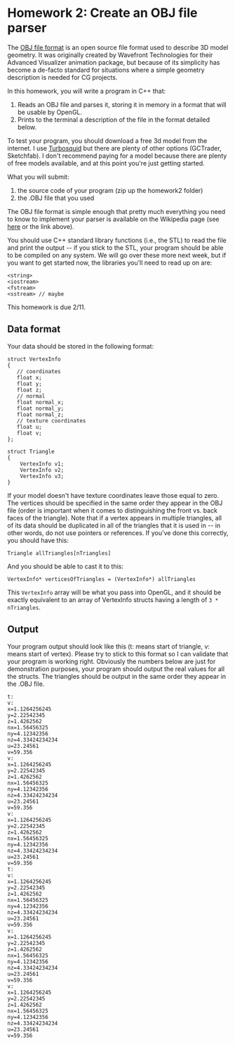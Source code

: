# Homework 2: Create an OBJ file parser

The [OBJ file format](https://en.wikipedia.org/wiki/Wavefront_.obj_file) is an open source file format used to describe 3D model geometry. It was originally created by Wavefront Technologies for their Advanced Visualizer animation package, but because of its simplicity has become a de-facto standard for situations where a simple geometry description is needed for CG projects.

In this homework, you will write a program in C++ that:

1. Reads an OBJ file and parses it, storing it in memory in a format that will be usable by OpenGL.
1. Prints to the terminal a description of the file in the format detailed below.

To test your program, you should download a free 3d model from the internet. I use [Turbosquid](https://turbosquid.com) but there are plenty of other options (GCTrader, Sketchfab). I don't recommend paying for a model because there are plenty of free models available, and at this point you're just getting started.

What you will submit:

1. the source code of your program (zip up the homework2 folder)
2. the .OBJ file that you used

The OBJ file format is simple enough that pretty much everything you need to know to implement your parser is available on the Wikipedia page (see [here](https://en.wikipedia.org/wiki/Wavefront_.obj_file) or the link above).

You should use C++ standard library functions (i.e., the STL) to read the file and print the output -- if you stick to the STL, your program should be able to be compiled on any system. We will go over these more next week, but if you want to get started now, the libraries you'll need to read up on are:

```
<string>
<iostream>
<fstream>
<sstream> // maybe
```
This homework is due 2/11.

## Data format

Your data should be stored in the following format:

```
struct VertexInfo
{
   // coordinates
   float x;
   float y;
   float z;
   // normal
   float normal_x;
   float normal_y;
   float normal_z;
   // texture coordinates
   float u;
   float v;
};

struct Triangle
{
    VertexInfo v1;
    VertexInfo v2;
    VertexInfo v3;
}

```

If your model doesn't have texture coordinates leave those equal to zero. The vertices should be specified in the same order they appear in the OBJ file (order is important when it comes to distinguishing the front vs. back faces of the triangle). Note that if a vertex appears in multiple triangles, all of its data should be duplicated in all of the triangles that it is used in -- in other words, do not use pointers or references. If you've done this correctly, you should have this:

```
Triangle allTriangles[nTriangles]
```

And you should be able to cast it to this:

```
VertexInfo* verticesOfTriangles = (VertexInfo*) allTriangles
```

This `VertexInfo` array will be what you pass into OpenGL, and it should be exactly equivalent to an array of VertexInfo structs having a length of `3 * nTriangles`.

## Output

Your program output should look like this (t: means start of triangle, v: means start of vertex). Please try to stick to this format so I can validate that your program is working right. Obviously the numbers below are just for demonstration purposes, your program should output the real values for all the structs. The triangles should be output in the same order they appear in the .OBJ file.

```
t:
v:
x=1.1264256245
y=2.22542345
z=1.4262562
nx=1.56456325
ny=4.12342356
nz=4.33424234234
u=23.24561
v=59.356
v:
x=1.1264256245
y=2.22542345
z=1.4262562
nx=1.56456325
ny=4.12342356
nz=4.33424234234
u=23.24561
v=59.356
v:
x=1.1264256245
y=2.22542345
z=1.4262562
nx=1.56456325
ny=4.12342356
nz=4.33424234234
u=23.24561
v=59.356
t:
v:
x=1.1264256245
y=2.22542345
z=1.4262562
nx=1.56456325
ny=4.12342356
nz=4.33424234234
u=23.24561
v=59.356
v:
x=1.1264256245
y=2.22542345
z=1.4262562
nx=1.56456325
ny=4.12342356
nz=4.33424234234
u=23.24561
v=59.356
v:
x=1.1264256245
y=2.22542345
z=1.4262562
nx=1.56456325
ny=4.12342356
nz=4.33424234234
u=23.24561
v=59.356
```